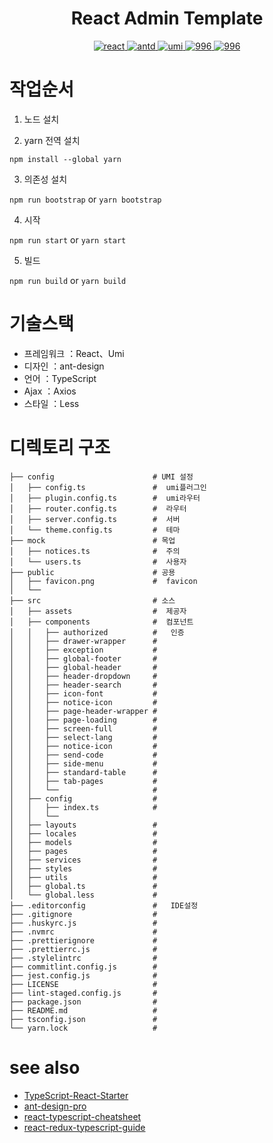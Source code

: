 <!-- <p align="center">
  <a href="https://github.com/ts-react/react-admin-template">
    <img width="100" src="https://github.com/ts-react/react-admin-template/blob/gh-pages/assets/logo.svg">
  </a>
</p> -->

<h1 align="center">React Admin Template</h1>

<p align="center">
  <a href="https://github.com/facebook/react">
    <img src="https://img.shields.io/badge/react-16.8.1-brightgreen.svg" alt="react">
  </a>
  <a href="https://github.com/ant-design/ant-design">
    <img src="https://img.shields.io/badge/ant--design-3.16.2-brightgreen.svg" alt="antd">
  </a>
  <a href="https://github.com/umijs/umi">
    <img src="https://img.shields.io/badge/umi-2.6.11-brightgreen.svg" alt="umi">
  </a>
  <a href="https://github.com/ts-react/react-admin-template/blob/master/LICENSE">
    <img src="https://img.shields.io/badge/license-Anti%20996-blue.svg" alt="996">
  </a>
  <a href="https://996.icu">
    <img src="https://img.shields.io/badge/link-996.icu-red.svg" alt="996">
  </a>
</p>



# 작업순서

1. 노드 설치

2. yarn 전역 설치

```
npm install --global yarn
```

3. 의존성 설치

`npm run bootstrap` or `yarn bootstrap`

4. 시작

`npm run start` or `yarn start`

5. 빌드

`npm run build` or `yarn build`

# 기술스택

- 프레임워크  ：React、Umi
- 디자인     ：ant-design
- 언어       ：TypeScript
- Ajax      ：Axios
- 스타일      ：Less

# 디렉토리 구조

```
├── config                      # UMI 설정
│   ├── config.ts               #  umi플러그인
│   ├── plugin.config.ts        #  umi라우터
│   ├── router.config.ts        #  라우터
│   ├── server.config.ts        #  서버
│   └── theme.config.ts         #  테마
├── mock                        # 목업
│   ├── notices.ts              #  주의
│   └── users.ts                #  사용자
├── public                      # 공용
│   ├── favicon.png             #  favicon
│   └── 
├── src                         # 소스
│   ├── assets                  #  제공자
│   ├── components              #  컴포넌트
│   │   ├── authorized          #   인증
│   │   ├── drawer-wrapper      #   
│   │   ├── exception           #   
│   │   ├── global-footer       #   
│   │   ├── global-header       #   
│   │   ├── header-dropdown     #  
│   │   ├── header-search       #   
│   │   ├── icon-font           #   
│   │   ├── notice-icon         #   
│   │   ├── page-header-wrapper #   
│   │   ├── page-loading        #   
│   │   ├── screen-full         #   
│   │   ├── select-lang         #   
│   │   ├── notice-icon         #   
│   │   ├── send-code           #   
│   │   ├── side-menu           #   
│   │   ├── standard-table      #   
│   │   ├── tab-pages           #   
│   │   └──                     # 
│   ├── config                  #   
│   │   ├── index.ts            #   
│   │   └──  
│   ├── layouts                 #   
│   ├── locales                 #   
│   ├── models                  #   
│   ├── pages                   #   
│   ├── services                #   
│   ├── styles                  #   
│   ├── utils                   #   
│   ├── global.ts               #   
│   └── global.less             #   
├── .editorconfig               #   IDE설정
├── .gitignore                  #   
├── .huskyrc.js                 #   
├── .nvmrc                      #   
├── .prettierignore             #   
├── .prettierrc.js              #   
├── .stylelintrc                #   
├── commitlint.config.js        #   
├── jest.config.js              #   
├── LICENSE                     #   
├── lint-staged.config.js       #   
├── package.json                #   
├── README.md                   #   
├── tsconfig.json               #   
└── yarn.lock                   #   
```

# see also

- [TypeScript-React-Starter](https://github.com/Microsoft/TypeScript-React-Starter)
- [ant-design-pro](https://github.com/ant-design/ant-design-pro)
- [react-typescript-cheatsheet](https://github.com/sw-yx/react-typescript-cheatsheet)
- [react-redux-typescript-guide](https://github.com/piotrwitek/react-redux-typescript-guide)
